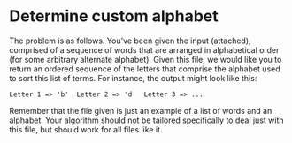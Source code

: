 # Determine custom alphabet

The problem is as follows. 
You've been given the input (attached), comprised of a sequence of words 
that are arranged in alphabetical order (for some arbitrary alternate alphabet). 
Given this file, we would like you to return an ordered sequence of the letters 
that comprise the alphabet used to sort this list of terms. 
For instance, the output might look like this: 
```
Letter 1 => 'b'  Letter 2 => 'd'  Letter 3 => ...
```
Remember that the file given is just an example of a list of words and an alphabet. 
Your algorithm should not be tailored specifically to deal just with this file, 
but should work for all files like it.